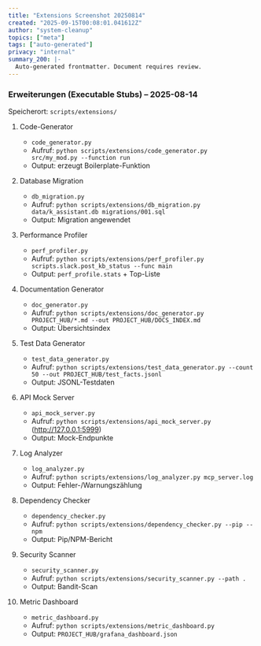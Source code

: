 ```yaml
---
title: "Extensions Screenshot 20250814"
created: "2025-09-15T00:08:01.041612Z"
author: "system-cleanup"
topics: ["meta"]
tags: ["auto-generated"]
privacy: "internal"
summary_200: |-
  Auto-generated frontmatter. Document requires review.
---
```


### Erweiterungen (Executable Stubs) – 2025-08-14

Speicherort: `scripts/extensions/`

1) Code-Generator
   - `code_generator.py`
   - Aufruf: `python scripts/extensions/code_generator.py src/my_mod.py --function run`
   - Output: erzeugt Boilerplate-Funktion

2) Database Migration
   - `db_migration.py`
   - Aufruf: `python scripts/extensions/db_migration.py data/k_assistant.db migrations/001.sql`
   - Output: Migration angewendet

3) Performance Profiler
   - `perf_profiler.py`
   - Aufruf: `python scripts/extensions/perf_profiler.py scripts.slack.post_kb_status --func main`
   - Output: `perf_profile.stats` + Top-Liste

4) Documentation Generator
   - `doc_generator.py`
   - Aufruf: `python scripts/extensions/doc_generator.py PROJECT_HUB/*.md --out PROJECT_HUB/DOCS_INDEX.md`
   - Output: Übersichtsindex

5) Test Data Generator
   - `test_data_generator.py`
   - Aufruf: `python scripts/extensions/test_data_generator.py --count 50 --out PROJECT_HUB/test_facts.jsonl`
   - Output: JSONL-Testdaten

6) API Mock Server
   - `api_mock_server.py`
   - Aufruf: `python scripts/extensions/api_mock_server.py` (http://127.0.0.1:5999)
   - Output: Mock-Endpunkte

7) Log Analyzer
   - `log_analyzer.py`
   - Aufruf: `python scripts/extensions/log_analyzer.py mcp_server.log`
   - Output: Fehler-/Warnungszählung

8) Dependency Checker
   - `dependency_checker.py`
   - Aufruf: `python scripts/extensions/dependency_checker.py --pip --npm`
   - Output: Pip/NPM-Bericht

9) Security Scanner
   - `security_scanner.py`
   - Aufruf: `python scripts/extensions/security_scanner.py --path .`
   - Output: Bandit-Scan

10) Metric Dashboard
    - `metric_dashboard.py`
    - Aufruf: `python scripts/extensions/metric_dashboard.py`
    - Output: `PROJECT_HUB/grafana_dashboard.json`


